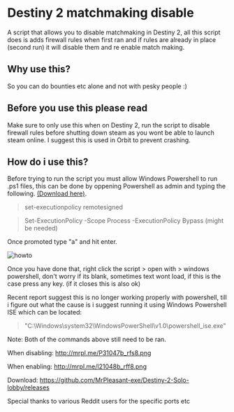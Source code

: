 # Destiny 2 matchmaking disable
A script that allows you to disable matchmaking in Destiny 2, all this script does is adds firewall rules when first ran and if rules are already in place (second run) it will disable them and re enable match making. 

## Why use this? 

So you can do bounties etc alone and not with pesky people :) 

## Before you use this please read

Make sure to only use this when on Destiny 2, run the script to disable firewall rules before shutting down steam as you wont be able to launch steam online. I suggest this is used in Orbit to prevent crashing. 

## How do i use this?

Before trying to run the script you must allow Windows Powershell to run .ps1 files, this can be done by oppening Powershell as admin and typing the following. [(Download here)](https://github.com/MrPleasant-exe/Destiny-2-Solo-lobby/releases).

> set-executionpolicy remotesigned

> Set-ExecutionPolicy -Scope Process -ExecutionPolicy Bypass (might be needed)

Once promoted type "a" and hit enter. 

![howto](http://mrpl.me/pc1046b_rfx3.gif)

Once you have done that, right click the script > open with > windows powershell, don't worry if its blank, sometimes text wont load, if this is the case press any key. (if it closes this is also ok)

Recent report suggest this is no longer working properly with powershell, till i figure out what the cause is i suggest running it using Windows Powershell ISE which can be located:

> "C:\Windows\system32\WindowsPowerShell\v1.0\powershell_ise.exe"

Note: Both of the commands above still need to be ran.

When disabling: http://mrpl.me/P31047b_rfs8.png

When enabling: http://mrpl.me/l21048b_rff8.png

Download: https://github.com/MrPleasant-exe/Destiny-2-Solo-lobby/releases

Special thanks to various Reddit users for the specific ports etc
